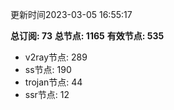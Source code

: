 更新时间2023-03-05 16:55:17

**总订阅: 73**
**总节点: 1165**
**有效节点: 535**
- v2ray节点: 289
- ss节点: 190
- trojan节点: 44
- ssr节点: 12
